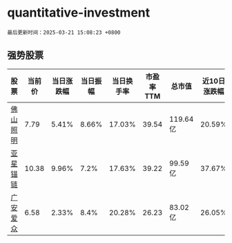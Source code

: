 # quantitative-investment

`最后更新时间：2025-03-21 15:08:23 +0800`

## 强势股票

|股票|当前价|当日涨跌幅|当日振幅|当日换手率|市盈率TTM|总市值|近10日涨跌幅|
|----|----|----|----|----|----|----|----|
|[佛山照明](https://xueqiu.com/S/SZ000541)|7.79|5.41%|8.66%|17.03%|39.54|119.64亿|20.59%|
|[亚星锚链](https://xueqiu.com/S/SH601890)|10.38|9.96%|7.2%|17.63%|39.22|99.59亿|37.67%|
|[广安爱众](https://xueqiu.com/S/SH600979)|6.58|2.33%|8.4%|20.28%|26.23|83.02亿|26.05%|
